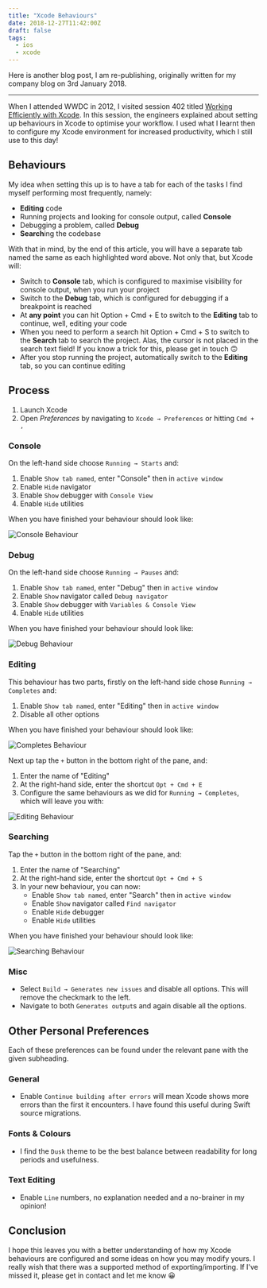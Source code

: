 ```yaml
---
title: "Xcode Behaviours"
date: 2018-12-27T11:42:00Z
draft: false
tags: 
  - ios
  - xcode
---
```

Here is another blog post, I am re-publishing, originally written for my company blog on 3rd January 2018.

---

When I attended WWDC in 2012, I visited session 402 titled [Working Efficiently with Xcode](https://developer.apple.com/videos/play/wwdc2012/402/). In this session, the engineers explained about setting up behaviours in Xcode to optimise your workflow. I used what I learnt then to configure my Xcode environment for increased productivity, which I still use to this day!

## Behaviours
My idea when setting this up is to have a tab for each of the tasks I find myself performing most frequently, namely:

* **Editing** code
* Running projects and looking for console output, called **Console**
* Debugging a problem, called **Debug**
* **Search**ing the codebase


With that in mind, by the end of this article, you will have a separate tab named the same as each highlighted word above. Not only that, but Xcode will:

* Switch to **Console** tab, which is configured to maximise visibility for console output, when you run your project
* Switch to the **Debug** tab, which is configured for debugging if a breakpoint is reached
* At **any point** you can hit Option + Cmd + E to switch to the **Editing** tab to continue, well, editing your code
* When you need to perform a search hit Option + Cmd + S to switch to the **Search** tab to search the project. Alas, the cursor is not placed in the search text field! If you know a trick for this, please get in touch 🙃
* After you stop running the project, automatically switch to the **Editing** tab, so you can continue editing

## Process
1. Launch Xcode
2. Open _Preferences_ by navigating to `Xcode → Preferences` or hitting `Cmd + ,`

### Console
On the left-hand side choose `Running → Starts` and:

1. Enable `Show tab named`, enter "Console" then in `active window`
2. Enable `Hide` navigator
3. Enable `Show` debugger with `Console View`
4. Enable `Hide` utilities

When you have finished your behaviour should look like:

![Console Behaviour](console-behaviour.0f9d7bd29967a3032e1e72cb822c1788b2a214e1501b7cef3a297daa00e13635.png)

### Debug
On the left-hand side choose `Running → Pauses` and:

1. Enable `Show tab named`, enter "Debug" then in `active window`
2. Enable `Show` navigator called `Debug navigator`
3. Enable `Show` debugger with `Variables & Console View`
4. Enable `Hide` utilities

When you have finished your behaviour should look like:

![Debug Behaviour](debug-behaviour.d85076f9deac3bf28492267861e54b9e7dfbe0e9078f8a1b46f28d05adabdc7c.png)

### Editing
This behaviour has two parts, firstly on the left-hand side chose `Running → Completes` and:

1. Enable `Show tab named`, enter "Editing" then in `active window`
2. Disable all other options

When you have finished your behaviour should look like:

![Completes Behaviour](completes-behaviour.b901a1e32fd3489ede4bac12166a0d6fda630e1e8d3294f974f0dfd07e0ae2a2.png)

Next up tap the `+` button in the bottom right of the pane, and:

1. Enter the name of "Editing"
2. At the right-hand side, enter the shortcut `Opt + Cmd + E`
3. Configure the same behaviours as we did for `Running → Completes`, which will leave you with:

![Editing Behaviour](editing-behaviour.9b8c96b6a358f53adf2acd84137cbfec5ec34e3815f138475c48297c56edf748.png)

### Searching
Tap the `+` button in the bottom right of the pane, and:

1. Enter the name of "Searching"
2. At the right-hand side, enter the shortcut `Opt + Cmd + S`
3. In your new behaviour, you can now:
    - Enable `Show tab named`, enter "Search" then in `active window`
    - Enable `Show` navigator called `Find navigator`
    - Enable `Hide` debugger
    - Enable `Hide` utilities

When you have finished your behaviour should look like:

![Searching Behaviour](searching-behaviour.df572244b5af0b63a353519448e276fb2f0fed7ad641014b3473f536001d446c.png)

### Misc
* Select `Build → Generates new issues` and disable all options. This will remove the checkmark to the left.
* Navigate to both `Generates output`s and again disable all the options.


## Other Personal Preferences
Each of these preferences can be found under the relevant pane with the given subheading.

### General
* Enable `Continue building after errors` will mean Xcode shows more errors than the first it encounters. I have found this useful during Swift source migrations.

### Fonts & Colours
* I find the `Dusk` theme to be the best balance between readability for long periods and usefulness.

### Text Editing
* Enable `Line` numbers, no explanation needed and a no-brainer in my opinion!


## Conclusion
I hope this leaves you with a better understanding of how my Xcode behaviours are configured and some ideas on how you may modify yours. I really wish that there was a supported method of exporting/importing. If I've missed it, please get in contact and let me know 😀
